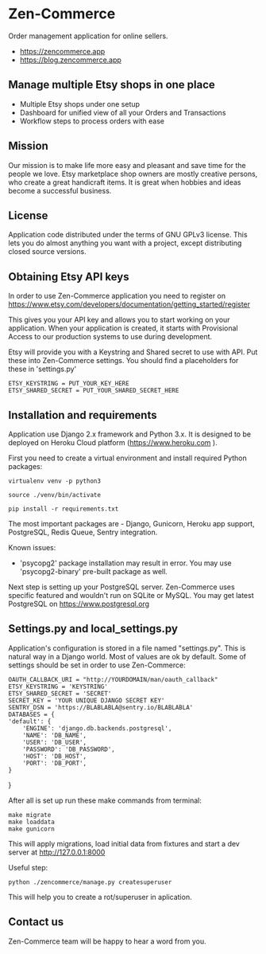 # Zen-Commerce

Order management application for online sellers.

 * https://zencommerce.app
 * https://blog.zencommerce.app

## Manage multiple Etsy shops in one place

 * Multiple Etsy shops under one setup
 * Dashboard for unified view of all your Orders and Transactions
 * Workflow steps to process orders with ease

## Mission

Our mission is to make life more easy and pleasant and save time for the people we love. Etsy marketplace shop owners are mostly creative persons, who create a great handicraft items. It is great when hobbies and ideas become a successful business.

## License

Application code distributed under the terms of GNU GPLv3 license. This lets you do almost anything you want with a project, except distributing closed source versions.


## Obtaining Etsy API keys

In order to use Zen-Commerce application you need to register on https://www.etsy.com/developers/documentation/getting_started/register

This gives you your API key and allows you to start working on your application. When your application is created, it starts with Provisional Access to our production systems to use during development.

Etsy will provide you with a Keystring and Shared secret to use with API. Put these into Zen-Commerce settings.
You should find a placeholders for these in 'settings.py'


    ETSY_KEYSTRING = PUT_YOUR_KEY_HERE
    ETSY_SHARED_SECRET = PUT_YOUR_SHARED_SECRET_HERE


## Installation and requirements

Application use Django 2.x framework and Python 3.x. It is designed to be deployed on Heroku Cloud platform (https://www.heroku.com ).

First you need to create a virtual environment and install required Python packages:

    virtualenv venv -p python3

    source ./venv/bin/activate

    pip install -r requirements.txt

The most important packages are - Django, Gunicorn, Heroku app support, PostgreSQL, Redis Queue, Sentry integration.

Known issues:
 * 'psycopg2' package installation may result in error. You may use 'psycopg2-binary' pre-built package as well.

Next step is setting up your PostgreSQL server. Zen-Commerce uses specific featured and wouldn't run on SQLite or MySQL.
You may get latest PostgreSQL on https://www.postgresql.org

## Settings.py and local_settings.py

Application's configuration is stored in a file named "settings.py".
This is natural way in a Django world. Most of values are ok by default.
Some of settings should be set in order to use Zen-Commerce:

    OAUTH_CALLBACK_URI = "http://YOURDOMAIN/man/oauth_callback"
    ETSY_KEYSTRING = 'KEYSTRING'
    ETSY_SHARED_SECRET = 'SECRET'
    SECRET_KEY = 'YOUR UNIQUE DJANGO SECRET KEY'
    SENTRY_DSN = 'https://BLABLABLA@sentry.io/BLABLABLA'
    DATABASES = {
    'default': {
        'ENGINE': 'django.db.backends.postgresql',
        'NAME': 'DB_NAME',
        'USER': 'DB_USER',
        'PASSWORD': 'DB_PASSWORD',
        'HOST': 'DB_HOST',
        'PORT': 'DB_PORT',
    }
}

After all is set up run these make commands from terminal:

    make migrate
    make loaddata
    make gunicorn

This will apply migrations, load initial data from fixtures and start a dev server at http://127.0.0.1:8000

Useful step:

    python ./zencommerce/manage.py createsuperuser

This will help you to create a rot/superuser in aplication.


## Contact us

Zen-Commerce team will be happy to hear a word from you.

